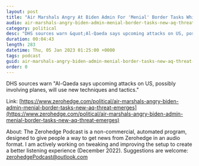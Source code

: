 ```yaml
---
layout: post
title: "Air Marshals Angry At Biden Admin For 'Menial' Border Tasks While New AQ Threat Emerges"
audio: air-marshals-angry-biden-admin-menial-border-tasks-new-aq-threat-emerges-0
category: political
desc: "DHS sources warn &quot;Al-Qaeda says upcoming attacks on US, possibly involving planes, will use new techniques and tactics.&quot;"
duration: 00:04:43
length: 283
datetime: Thu, 05 Jan 2023 01:25:00 +0000
tags: podcast
guid: air-marshals-angry-biden-admin-menial-border-tasks-new-aq-threat-emerges-0
order: 0
---
```

DHS sources warn &quot;Al-Qaeda says upcoming attacks on US, possibly involving planes, will use new techniques and tactics.&quot;

Link: [https://www.zerohedge.com/political/air-marshals-angry-biden-admin-menial-border-tasks-new-aq-threat-emerges](https://www.zerohedge.com/political/air-marshals-angry-biden-admin-menial-border-tasks-new-aq-threat-emerges)

About: The Zerohedge Podcast is a non-commercial, automated program, designed to give people a way to get news from Zerohedge in an audio format.  I am actively working on tweaking and improving the setup to create a better listening experience (December 2022).  Suggestions are welcome: [zerohedgePodcast@outlook.com](mailto:zerohedgePodcast@outlook.com)